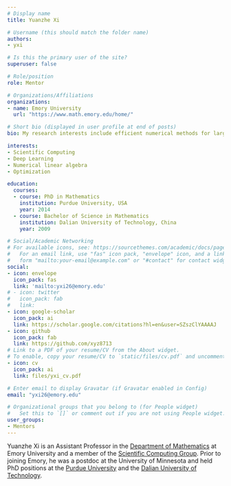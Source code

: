 ```yaml
---
# Display name
title: Yuanzhe Xi

# Username (this should match the folder name)
authors:
- yxi

# Is this the primary user of the site?
superuser: false

# Role/position
role: Mentor 

# Organizations/Affiliations
organizations:
- name: Emory University
  url: "https://www.math.emory.edu/home/"

# Short bio (displayed in user profile at end of posts)
bio: My research interests include efficient numerical methods for large-scale scientific computing and machine learning applications.

interests:
- Scientific Computing
- Deep Learning
- Numerical linear algebra
- Optimization

education:
  courses:
  - course: PhD in Mathematics
    institution: Purdue University, USA
    year: 2014
  - course: Bachelor of Science in Mathematics
    institution: Dalian University of Technology, China
    year: 2009

# Social/Academic Networking
# For available icons, see: https://sourcethemes.com/academic/docs/page-builder/#icons
#   For an email link, use "fas" icon pack, "envelope" icon, and a link in the
#   form "mailto:your-email@example.com" or "#contact" for contact widget.
social:
- icon: envelope
  icon_pack: fas
  link: 'mailto:yxi26@emory.edu'
# - icon: twitter
#   icon_pack: fab
#   link: 
- icon: google-scholar
  icon_pack: ai
  link: https://scholar.google.com/citations?hl=en&user=SZszClYAAAAJ
- icon: github
  icon_pack: fab
  link: https://github.com/xyz8713
# Link to a PDF of your resume/CV from the About widget.
# To enable, copy your resume/CV to `static/files/cv.pdf` and uncomment the lines below.
- icon: cv
  icon_pack: ai
  link: files/yxi_cv.pdf

# Enter email to display Gravatar (if Gravatar enabled in Config)
email: "yxi26@emory.edu"

# Organizational groups that you belong to (for People widget)
#   Set this to `[]` or comment out if you are not using People widget.
user_groups:
- Mentors
---
```


Yuanzhe Xi is an Assistant Professor in the [Department of Mathematics](http://math.emory.edu/home/) at Emory University and a member of the [Scientific Computing Group](http://www.mathcs.emory.edu/Research/Area/ScientificComputing/).
Prior to joining Emory, he was a postdoc at the University of Minnesota and held PhD positions at the [Purdue University](https://www.purdue.edu) and the [Dalian University of Technology](https://en.dlut.edu.cn).

